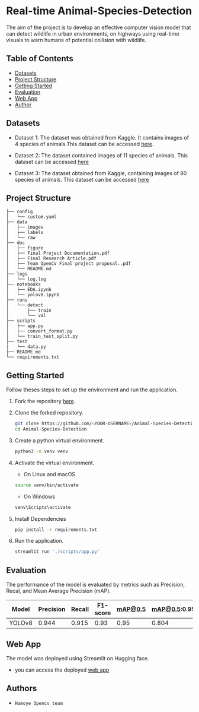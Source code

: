 # Real-time Animal-Species-Detection
The aim of the project is to develop an effective computer vision model that can detect wildlife in urban environments, on highways using real-time visuals to warn humans of potential collision with wildlife.


## Table of Contents
- [Datasets](#datasets)
- [Project Structure](#project-structure)
- [Getting Started](#getting-started)
- [Evaluation](#Evaluation)
- [Web App](#web-app)
- [Author](#authors)


## Datasets
* Dataset 1: The dataset was obtained from Kaggle. It contains images of 4 species of animals.This dataset can be accessed [here](https://www.kaggle.com/datasets/biancaferreira/african-wildlife).

* Dataset 2: The dataset contained images of 11 species of animals. This dataset can be accessed [here](https://www.kaggle.com/datasets/brsdincer/danger-of-extinction-animal-image-set)

* Dataset 3: The dataset obtained from Kaggle, containing images of 80 species of animals. This dataset can be accessed [here](https://www.kaggle.com/datasets/antoreepjana/animals-detection-images-dataset)


## Project Structure
    ├── config
    │   └── custom.yaml
    ├── data
    │   ├── images
    │   ├── labels
    │   └── raw
    ├── doc
    │   ├── figure
    │   ├── Final Project Documentation.pdf
    │   ├── Final Research Article.pdf
    │   ├── Team OpenCV Final project proposal..pdf
    │   └── README.md
    ├── logs
    │   └── log.log
    ├── notebooks
    │   ├── EDA.ipynb
    │   └── yolov8.ipynb
    ├── runs
    │   └── detect
    │       ├── train
    │       └── val
    ├── scripts
    │   ├── app.py
    │   ├── convert_format.py
    │   └── train_test_split.py
    ├── test
    |   └── data.py
    ├── README.md
    └── requirements.txt

## Getting Started
Follow theses steps to set up the environment and run the application.
1. Fork the repository [here](https://github.com/ldebele/animal-Species-Detection).
2. Clone the forked repository.
    ```bash
    git clone https://github.com/<YOUR-USERNAME>/Animal-Species-Detection
    cd Animal-Species-Detection
    ```

3. Create a python virtual environment.
    ``` bash
    python3 -m venv venv
    ```

4. Activate the virtual environment.

    - On Linux and macOS
    ``` bash
    source venv/bin/activate
    ```
    - On Windows
    ``` bash
    venv\Scripts\activate
    ```

5. Install Dependencies
    ```bash
    pip install -r requirements.txt
    ```
6. Run the application.
    ```python
    streamlit run './scripts/app.py'
    ```
## Evaluation
The performance of the model is evaluated by metrics such as Precision, Recal, and Mean Average Precision (mAP).

| Model   | Precision | Recall | F1-score | mAP@0.5 | mAP@0.5:0.95 |
|---------|-----------|--------|----------|---------|--------------|
| YOLOv8  |   0.944   |  0.915 |   0.93   |   0.95  |    0.804     |


## Web App
The model was deployed using Streamlit on Hugging face.
- you can access the deployed [web app](https://huggingface.co/spaces/ldebele/animal_detection_app)

## Authors
 - `Hamoye Opencv team`
